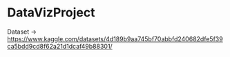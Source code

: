 # DataVizProject

Dataset -> https://www.kaggle.com/datasets/4d189b9aa745bf70abbfd240682dfe5f39ca5bdd9cd8f62a21d1dcaf49b88301/
